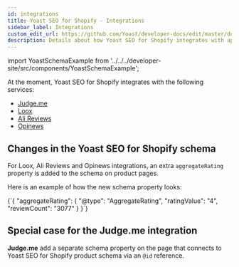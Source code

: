 ```yaml
---
id: integrations
title: Yoast SEO for Shopify - Integrations
sidebar_label: Integrations
custom_edit_url: https://github.com/Yoast/developer-docs/edit/master/docs/shopify/integrations.md
description: Details about how Yoast SEO for Shopify integrates with apps and services
---
```

import YoastSchemaExample from '../../../developer-site/src/components/YoastSchemaExample';

At the moment, Yoast SEO for Shopify integrates with the following services:
- [Judge.me](https://apps.shopify.com/judgeme)
- [Loox](https://apps.shopify.com/loox)
- [Ali Reviews](https://apps.shopify.com/ali-reviews)
- [Opinews](https://apps.shopify.com/photo-reviews)

## Changes in the Yoast SEO for Shopify schema

For Loox, Ali Reviews and Opinews integrations, an extra `aggregateRating` property is added to the schema on product pages.

Here is an example of how the new schema property looks:

<YoastSchemaExample>
{`{
    "aggregateRating": {
        "@type": "AggregateRating",
        "ratingValue": "4",
        "reviewCount": "3077"
    }
}`}
</YoastSchemaExample>

## Special case for the Judge.me integration

**Judge.me** add a separate schema property on the page that connects to Yoast SEO for Shopify product schema via an `@id` reference.